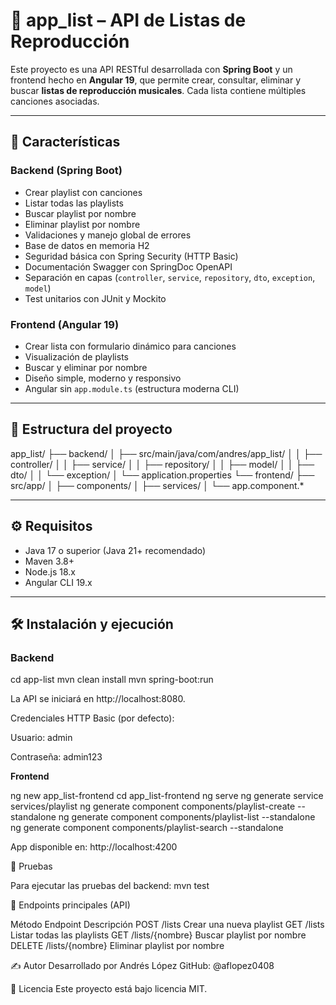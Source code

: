 # 🎵 app_list – API de Listas de Reproducción

Este proyecto es una API RESTful desarrollada con **Spring Boot** y un frontend hecho en **Angular 19**, que permite crear, consultar, eliminar y buscar **listas de reproducción musicales**. Cada lista contiene múltiples canciones asociadas.

---

## 🚀 Características

### Backend (Spring Boot)

- Crear playlist con canciones
- Listar todas las playlists
- Buscar playlist por nombre
- Eliminar playlist por nombre
- Validaciones y manejo global de errores
- Base de datos en memoria H2
- Seguridad básica con Spring Security (HTTP Basic)
- Documentación Swagger con SpringDoc OpenAPI
- Separación en capas (`controller`, `service`, `repository`, `dto`, `exception`, `model`)
- Test unitarios con JUnit y Mockito

### Frontend (Angular 19)

- Crear lista con formulario dinámico para canciones
- Visualización de playlists
- Buscar y eliminar por nombre
- Diseño simple, moderno y responsivo
- Angular sin `app.module.ts` (estructura moderna CLI)

---

## 🧱 Estructura del proyecto
app_list/
├── backend/
│ ├── src/main/java/com/andres/app_list/
│ │ ├── controller/
│ │ ├── service/
│ │ ├── repository/
│ │ ├── model/
│ │ ├── dto/
│ │ └── exception/
│ └── application.properties
└── frontend/
├── src/app/
│ ├── components/
│ ├── services/
│ └── app.component.*


---

## ⚙️ Requisitos

- Java 17 o superior (Java 21+ recomendado)
- Maven 3.8+
- Node.js 18.x
- Angular CLI 19.x

---

## 🛠️ Instalación y ejecución

### Backend


cd app-list
mvn clean install
mvn spring-boot:run



La API se iniciará en http://localhost:8080.

Credenciales HTTP Basic (por defecto):

Usuario: admin

Contraseña: admin123


**Frontend**

ng new app_list-frontend
cd app_list-frontend
ng serve
ng generate service services/playlist
ng generate component components/playlist-create --standalone
ng generate component components/playlist-list --standalone
ng generate component components/playlist-search --standalone

App disponible en:
http://localhost:4200

🧪 Pruebas

Para ejecutar las pruebas del backend:
mvn test

📌 Endpoints principales (API)

Método	Endpoint	Descripción
POST	/lists	Crear una nueva playlist
GET	/lists	Listar todas las playlists
GET	/lists/{nombre}	Buscar playlist por nombre
DELETE	/lists/{nombre}	Eliminar playlist por nombre


✍️ Autor
Desarrollado por Andrés López
GitHub: @aflopez0408

🧾 Licencia
Este proyecto está bajo licencia MIT.
